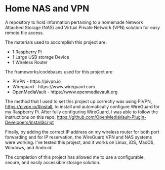 # Home NAS and VPN
A repository to hold information pertaining to a homemade Network Attached Storage (NAS) and Virtual Private Network (VPN) solution for easy remote file access.

The materials used to accomplish this project are:
<ul>
  <li>1 Raspberry Pi</li>
  <li>1 Large USB storage Device</li>
  <li>1 Wireless Router</li>
</ul>

The frameworks/codebases used for this project are:
<ul>
  <li>PIVPN - https://pivpn.io</li>
  <li>Wireguard - https://www.wireguard.com</li>
  <li>OpenMediaVault - https://www.openmediavault.org</li>
</ul>

The method that I used to set this project up correctly was using PiVPN, https://pivpn.io/#install, to install and automatically configure WireGuard for my Raspberry Pi.
After fully configuring WireGuard, I was able to follow the instructions on this repo, https://github.com/OpenMediaVault-Plugin-Developers/installScript

Finally, by adding the correct IP address on my wireless router for both port forwarding and for IP reservation, the WireGuard VPN and NAS systems were working.
I've tested this project, and it works on Linux, iOS, MacOS, Windows, and Android.

The completion of this project has allowed me to use a configurable, secure, and easily accessible storage solution.
